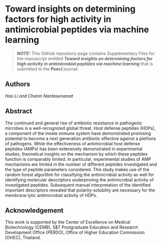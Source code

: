 # Toward insights on determining factors for high activity in antimicrobial peptides via machine learning

> **_NOTE:_** This GitHub repository page contains Supplementary Files for the manuscript entitled ***Toward insights on determining factors for high activity in antimicrobial peptides via machine learning*** that is submitted to the **PeerJ** journal.

## Authors
*Hao Li and Chanin Nantasenamat*

## Abstract
The continued and general rise of antibiotic resistance in pathogenic microbes is a well-recognized global threat. Host defense peptides (HDPs), a component of the innate immune system have demonstrated promising potential to become a next generation antibiotic effective against a plethora of pathogens. While the effectiveness of antimicrobial host defense peptides (AMPs) has been extensively demonstrated in experimental studies, theoretical insights on the mechanism by which these peptides function is comparably limited. In particular, experimental studies of AMP mechanisms are limited in the number of different peptides investigated and the type of peptide parameters considered. This study makes use of the random forest algorithm for classifying the antimicrobial activity as well for identifying molecular descriptors underpinning the antimicrobial activity of investigated peptides. Subsequent manual interpretation of the identified important descriptors revealed that polarity-solubility are necessary for the membrane lytic antimicrobial activity of HDPs.

## Acknowledgement
This work is supported by the Center of Excellence on Medical Biotechnology (CEMB), S&T Postgraduate Education and Research Development Office (PERDO), Office of Higher Education Commission (OHEC), Thailand.
